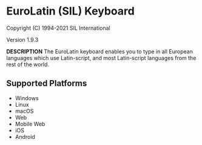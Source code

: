 EuroLatin (SIL) Keyboard
=====================

Copyright (C) 1994-2021 SIL International

Version 1.9.3

__DESCRIPTION__
The EuroLatin keyboard enables you to type in all European languages which use Latin-script, and most Latin-script languages from the rest of the world.

Supported Platforms
-------------------
 * Windows
 * Linux
 * macOS
 * Web
 * Mobile Web
 * iOS
 * Android
